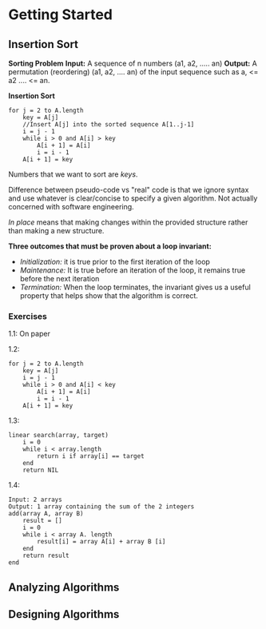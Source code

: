 # Getting Started

## Insertion Sort
**Sorting Problem**
**Input:** A sequence of n numbers (a1, a2, ..... an)
**Output:** A permutation (reordering) (a1, a2, .... an) of the input sequence such as a, <= a2 .... <= an.

**Insertion Sort**
```
for j = 2 to A.length
    key = A[j]
    //Insert A[j] into the sorted sequence A[1..j-1]
    i = j - 1
    while i > 0 and A[i] > key
        A[i + 1] = A[i]
        i = i - 1
    A[i + 1] = key
```

Numbers that we want to sort are *keys*.

Difference between pseudo-code vs "real" code is that we ignore syntax and use whatever is clear/concise to specify a given algorithm. Not actually concerned with software engineering.        

*In place* means that making changes within the provided structure rather than making a new structure. 

**Three outcomes that must be proven about a loop invariant:**
- *Initialization:* it is true prior to the first iteration of the loop
- *Maintenance:* It is true before an iteration of the loop, it remains true before the next iteration
- *Termination:* When the loop terminates, the invariant gives us a useful property that helps show that the algorithm is correct.

### Exercises
1.1: On paper

1.2:
```
for j = 2 to A.length
    key = A[j]
    i = j - 1
    while i > 0 and A[i] < key
        A[i + 1] = A[i]
        i = i - 1
    A[i + 1] = key
```

1.3:  
```
linear search(array, target)
    i = 0
    while i < array.length
        return i if array[i] == target
    end
    return NIL

```

1.4:
```
Input: 2 arrays
Output: 1 array containing the sum of the 2 integers
add(array A, array B)
    result = []
    i = 0
    while i < array A. length 
        result[i] = array A[i] + array B [i]
    end
    return result
end
```

## Analyzing Algorithms

## Designing Algorithms 